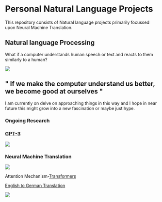 # Personal Natural Language Projects

This repository consists of Natural language projects primarily focussed upon Neural Machine Translation.

## Natural language Processing 


What if a computer understands human speech or text and reacts to them similarly to a human?


![](https://media1.giphy.com/media/S8g9YqOKTN5G8DPvBo/giphy.gif?cid=790b7611f0ff6a4b8d7f5742af92ffd8fc4643e6e1ad9e02&rid=giphy.gif&ct=g) 



## " If we make the computer understand us better, we become good at ourselves "



I am currently on delve on approaching things in this way and I hope in near future this might grow into a new fascination or maybe just hype.


### Ongoing Research

### [GPT-3](https://openai.com/blog/gpt-3-apps/) 


![](https://jalammar.github.io/images/gpt3/01-gpt3-language-model-overview.gif)


### Neural Machine Translation

![](https://3.bp.blogspot.com/-3Pbj_dvt0Vo/V-qe-Nl6P5I/AAAAAAAABQc/z0_6WtVWtvARtMk0i9_AtLeyyGyV6AI4wCLcB/s1600/nmt-model-fast.gif)

Attention Mechanism-[Transformers](https://rahulkaranam777.medium.com/transformers-rising-from-the-ashes-of-rnn-lstm-35619d1a1bf6)

[English to German Translation](https://rahulkaranam777.medium.com/english-to-german-translation-using-convolution-sequence-to-sequence-architecture-18865bb4becc)

![](https://1.bp.blogspot.com/-jwgtcgkgG2o/WDSBrwu9jeI/AAAAAAAABbM/2Eobq-N9_nYeAdeH-sB_NZGbhyoSWgReACLcB/s640/image01.gif)



